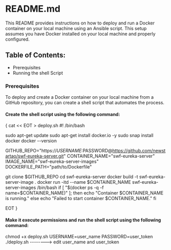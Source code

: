 README.md
=========

This README provides instructions on how to deploy and run a Docker container on your local machine using an Ansible script. This setup assumes you have Docker installed on your local machine and properly configured.

## Table of Contents:

* Prerequisites
* Running the shell Script

### Prerequisites

To deploy and create a Docker container on your local machine from a GitHub repository, you can create a shell script that automates the process.

#### Create the shell script using the following command:

{
cat << EOT > deploy.sh
#! /bin/bash

sudo apt-get update
sudo apt-get install docker.io -y
sudo snap install docker
docker --version

GITHUB_REPO="https://$USERNAME:$PASSWORD@https://github.com/newstartao/swf-eureka-server.git"
CONTAINER_NAME="swf-eureka-server"
IMAGE_NAME="swf-eureka-server-images"
DOCKERFILE_PATH="path/to/Dockerfile"

git clone $GITHUB_REPO
cd swf-eureka-server
docker build -t swf-eureka-server-image .
docker run -itd --name $CONTAINER_NAME swf-eureka-server-images /bin/bash
if [ "$(docker ps -q -f name=$CONTAINER_NAME)" ]; then
  echo "Container $CONTAINER_NAME is running."
else
  echo "Failed to start container $CONTAINER_NAME."
fi

EOT
}



#### Make it execute permissions and run the shell script using the following command:

chmod +x deploy.sh
USERNAME=user_name PASSWORD=user_token ./deploy.sh      --------> edit user_name and user_token

